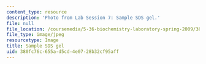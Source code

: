 ```yaml
---
content_type: resource
description: 'Photo from Lab Session 7: Sample SDS gel.'
file: null
file_location: /coursemedia/5-36-biochemistry-laboratory-spring-2009/380fc76c655ad5cd4e0728b32cf95aff_Lab7_5.jpg
file_type: image/jpeg
resourcetype: Image
title: Sample SDS gel
uid: 380fc76c-655a-d5cd-4e07-28b32cf95aff
---
```

